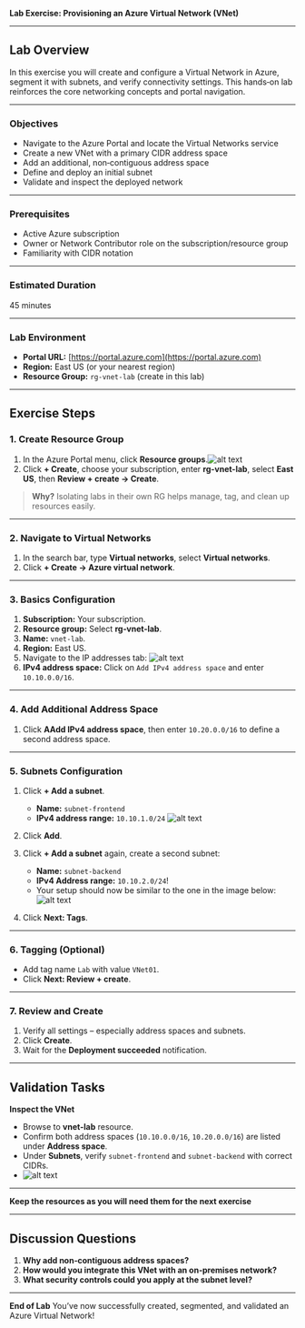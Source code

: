 **Lab Exercise: Provisioning an Azure Virtual Network (VNet)**

---

## Lab Overview

In this exercise you will create and configure a Virtual Network in Azure, segment it with subnets, and verify connectivity settings. This hands‑on lab reinforces the core networking concepts and portal navigation.

---

### Objectives

* Navigate to the Azure Portal and locate the Virtual Networks service
* Create a new VNet with a primary CIDR address space
* Add an additional, non‑contiguous address space
* Define and deploy an initial subnet
* Validate and inspect the deployed network

---

### Prerequisites

* Active Azure subscription
* Owner or Network Contributor role on the subscription/resource group
* Familiarity with CIDR notation

---

### Estimated Duration

45 minutes

---

### Lab Environment

* **Portal URL:** [https://portal.azure.com](https://portal.azure.com)
* **Region:** East US (or your nearest region)
* **Resource Group:** `rg-vnet-lab` (create in this lab)

---

## Exercise Steps

### 1. **Create Resource Group**

1. In the Azure Portal menu, click **Resource groups**.![alt text](image.png)
2. Click **+ Create**, choose your subscription, enter **rg-vnet-lab**, select **East US**, then **Review + create → Create**.

> **Why?** Isolating labs in their own RG helps manage, tag, and clean up resources easily.

---

### 2. **Navigate to Virtual Networks**

1. In the search bar, type **Virtual networks**, select **Virtual networks**.
2. Click **+ Create → Azure virtual network**.

---

### 3. **Basics Configuration**

1. **Subscription:** Your subscription.
2. **Resource group:** Select **rg‑vnet‑lab**.
3. **Name:** `vnet-lab`.
4. **Region:** East US.
5. Navigate to the IP addresses tab:
   ![alt text](image-1.png)
6. **IPv4 address space:** Click on `Add IPv4 address space` and enter `10.10.0.0/16`.

---

### 4. **Add Additional Address Space**

1. Click **AAdd IPv4 address space**, then enter `10.20.0.0/16` to define a second address space.

---

### 5. **Subnets Configuration**

1. Click **+ Add a subnet**.

   * **Name:** `subnet-frontend`
   * **IPv4 address range:** `10.10.1.0/24` ![alt text](image-2.png)
2. Click **Add**.
3. Click **+ Add a subnet** again, create a second subnet:
   * **Name:** `subnet-backend`
   * **IPv4 Address range:** `10.10.2.0/24`!
   * Your setup should now be similar to the one in the image below: <br/>![alt text](image-3.png)
4. Click **Next: Tags**.

---

### 6. **Tagging (Optional)**

* Add tag name `Lab` with value `VNet01`.
* Click **Next: Review + create**.

---

### 7. **Review and Create**

1. Verify all settings – especially address spaces and subnets.
2. Click **Create**.
3. Wait for the **Deployment succeeded** notification.

---

## Validation Tasks

**Inspect the VNet**

   * Browse to **vnet-lab** resource.
   * Confirm both address spaces (`10.10.0.0/16`, `10.20.0.0/16`) are listed under **Address space**.
   * Under **Subnets**, verify `subnet-frontend` and `subnet-backend` with correct CIDRs.
   * ![alt text](image-4.png)

---

**Keep the resources as you will need them for the next exercise**

---

## Discussion Questions

1. **Why add non‑contiguous address spaces?**
2. **How would you integrate this VNet with an on‑premises network?**
3. **What security controls could you apply at the subnet level?**

---

**End of Lab**
You’ve now successfully created, segmented, and validated an Azure Virtual Network!
